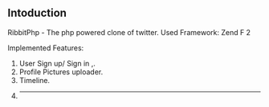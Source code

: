 
Intoduction
-------------

 RibbitPhp  - The php powered clone of twitter.
 Used Framework: Zend F 2

Implemented  Features:

1. User Sign up/ Sign in ,.
2. Profile Pictures uploader.
3. Timeline.
4. --------

